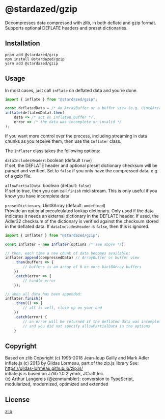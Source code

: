 @stardazed/gzip
===============
Decompresses data compressed with zlib, in both deflate and gzip format.
Supports optional DEFLATE headers and preset dictionaries.

Installation
------------
```
pnpm add @stardazed/gzip
npm install @stardazed/gzip
yarn add @stardazed/gzip
```

Usage
-----
In most cases, just call `inflate` on deflated data and you're done.

```js
import { inflate } from "@stardazed/gzip";

const deflatedData = /* An ArrayBuffer or a buffer view (e.g. Uint8Array) */;
inflate(deflatedData).then(
	data => /* act on inflated buffer */,
	error => /* the data was incomplete or invalid */
);
```

If you want more control over the process, including streaming in data chunks
as you receive them, then use the `Inflater` class.

The `Inflater` class takes the following options:

`dataIncludesHeader`: boolean (default `true`)<br>
If set, the DEFLATE header and optional preset dictionary checksum will be
parsed and verified. Set to `false` if you only have the compressed data,
e.g. of a gzip file.

`allowPartialData`: boolean (default: `false`)<br>
If set to true, then you can call `finish` mid-stream. This is only useful
if you know you have incomplete data.

`presetDictionary`: Uint8Array (default: `undefined`)<br>
Provide an optional precalculated lookup dictionary. Only used if the data
indicates it needs an external dictionary in the DEFLATE header.
If used, the Adler32 checksum of the dictionary is verified against the
checksum stored in the deflated data. If `dataIncludesHeader` is `false`,
then this is ignored.


```js
import { Inflater } from "@stardazed/gzip";

const inflater = new Inflater(options /* see above */);

// then, each time a new chunk of data becomes available:
inflater.append(compressedData) // ArrayBuffer or buffer view
	.then(buffers => {
		// buffers is an array of 0 or more Uint8Array buffers
	})
	.catch(error => {
		// handle error
	});

// when all data has been appended:
inflater.finish()
	.then(() => {
		// all is well, close up on your end
	})
	.catch(error) {
		// an error will be returned if the deflated data was incomplete
		// and you did not specify allowPartialData in the options
	}
```

Copyright
---------
Based on zlib Copyright (c) 1995-2018 Jean-loup Gailly and Mark Adler<br>
inflate.js (c) 2013 by Gildas Lormeau, part of the zip.js library
See: https://gildas-lormeau.github.io/zip.js/<br>
inflate.js is based on JZlib 1.0.2 ymnk, JCraft,Inc.<br>
(c) Arthur Langereis (@zenmumbler): conversion to TypeScript, modularized,
modernized, optimized and extended<br>

License
-------
[zlib](https://www.zlib.net/zlib_license.html)
